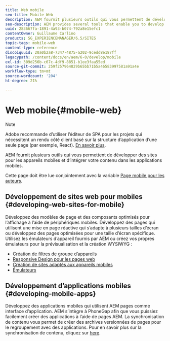 ```yaml
---
title: Web mobile
seo-title: Mobile Web
description: AEM fournit plusieurs outils qui vous permettent de développer des sites pour les appareils mobiles et d’intégrer votre contenu dans les applications mobiles.
seo-description: AEM provides several tools that enable you to develop sites for mobile devices and to integrate your content into mobile applications
uuid: 283667fa-1891-4a93-b074-792a8e15efc1
contentOwner: Guillaume Carlino
products: SG_EXPERIENCEMANAGER/6.5/SITES
topic-tags: mobile-web
content-type: reference
discoiquuid: 20a0b2a8-7347-4875-a202-9cedd8e187ff
legacypath: /content/docs/en/aem/6-0/develop/mobile
exl-id: 309d256b-c67c-4df9-8851-b1ee3faa55ed
source-git-commit: 259f257964829b65bb71b5a46583997581a91a4e
workflow-type: tm+mt
source-wordcount: '204'
ht-degree: 21%

---
```


# Web mobile{#mobile-web}

>[!NOTE]
>
>Adobe recommande d’utiliser l’éditeur de SPA pour les projets qui nécessitent un rendu côté client basé sur la structure d’application d’une seule page (par exemple, React). [En savoir plus](/help/sites-developing/spa-overview.md).

AEM fournit plusieurs outils qui vous permettent de développer des sites pour les appareils mobiles et d’intégrer votre contenu dans les applications mobiles.

Cette page doit être lue conjointement avec la variable [Page mobile pour les auteurs](/help/sites-authoring/mobile.md).

## Développement de sites web pour mobiles {#developing-web-sites-for-mobile}

Développez des modèles de page et des composants optimisés pour l’affichage à l’aide de périphériques mobiles. Développez des pages qui utilisent une mise en page réactive qui s’adapte à plusieurs tailles d’écran ou développez des pages optimisées pour une taille d’écran spécifique. Utilisez les émulateurs d’appareil fournis par AEM ou créez vos propres émulateurs pour la prévisualisation et la création WYSIWYG :

* [Création de filtres de groupe d’appareils](/help/sites-developing/groupfilters.md)
* [Responsive Design pour les pages web](/help/sites-developing/responsive.md)
* [Création de sites adaptés aux appareils mobiles](/help/sites-developing/mobile.md)
* [Émulateurs](/help/sites-developing/emulators.md)

## Développement d’applications mobiles {#developing-mobile-apps}

Développez des applications mobiles qui utilisent AEM pages comme interface d’application. AEM s’intègre à PhoneGap afin que vous puissiez facilement créer des applications à l’aide de pages AEM. La synchronisation de contenu vous permet de créer des archives versionnées de pages pour le regroupement avec des applications. Pour en savoir plus sur la synchronisation de contenu, cliquez sur [here](/help/mobile/phonegap-contentsync.md).
